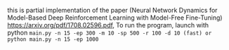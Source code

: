 this is partial implementation of the paper (Neural Network Dynamics
for Model-Based Deep Reinforcement Learning with Model-Free Fine-Tuning) https://arxiv.org/pdf/1708.02596.pdf, To run the program, launch with python ```main.py -n 15 -ep 300 -m 10 -sp 500 -r 100 -d 10 (fast) or python main.py -n 15 -ep 1000```
